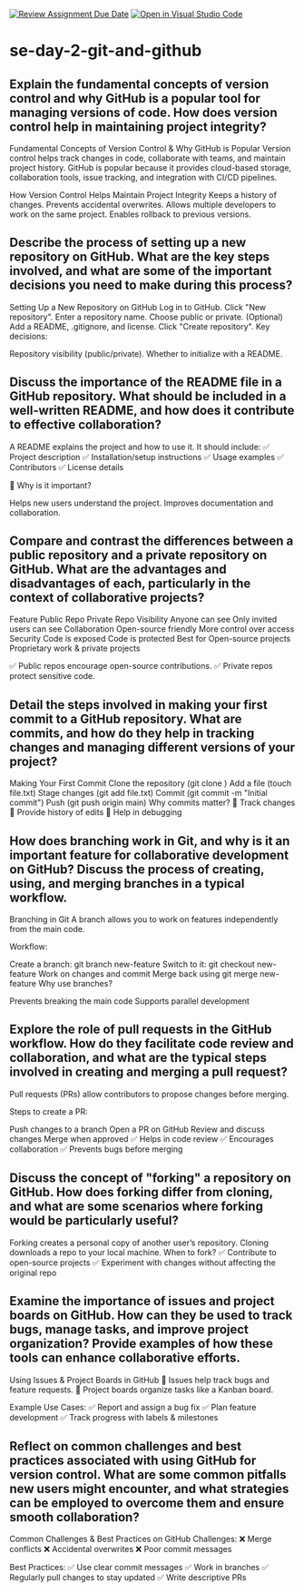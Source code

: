 [![Review Assignment Due Date](https://classroom.github.com/assets/deadline-readme-button-22041afd0340ce965d47ae6ef1cefeee28c7c493a6346c4f15d667ab976d596c.svg)](https://classroom.github.com/a/8wgCKhpZ)
[![Open in Visual Studio Code](https://classroom.github.com/assets/open-in-vscode-2e0aaae1b6195c2367325f4f02e2d04e9abb55f0b24a779b69b11b9e10269abc.svg)](https://classroom.github.com/online_ide?assignment_repo_id=18421836&assignment_repo_type=AssignmentRepo)
# se-day-2-git-and-github
## Explain the fundamental concepts of version control and why GitHub is a popular tool for managing versions of code. How does version control help in maintaining project integrity?
Fundamental Concepts of Version Control & Why GitHub is Popular
Version control helps track changes in code, collaborate with teams, and maintain project history. GitHub is popular because it provides cloud-based storage, collaboration tools, issue tracking, and integration with CI/CD pipelines.

How Version Control Helps Maintain Project Integrity
Keeps a history of changes.
Prevents accidental overwrites.
Allows multiple developers to work on the same project.
Enables rollback to previous versions.
## Describe the process of setting up a new repository on GitHub. What are the key steps involved, and what are some of the important decisions you need to make during this process?
Setting Up a New Repository on GitHub
Log in to GitHub.
Click "New repository".
Enter a repository name.
Choose public or private.
(Optional) Add a README, .gitignore, and license.
Click "Create repository".
Key decisions:

Repository visibility (public/private).
Whether to initialize with a README.
## Discuss the importance of the README file in a GitHub repository. What should be included in a well-written README, and how does it contribute to effective collaboration?
A README explains the project and how to use it.
It should include:
✅ Project description
✅ Installation/setup instructions
✅ Usage examples
✅ Contributors
✅ License details

🔹 Why is it important?

Helps new users understand the project.
Improves documentation and collaboration.
## Compare and contrast the differences between a public repository and a private repository on GitHub. What are the advantages and disadvantages of each, particularly in the context of collaborative projects?
Feature	            Public Repo	            Private Repo
Visibility	        Anyone can see	        Only invited users can see
Collaboration      	Open-source friendly	  More control over access
Security	          Code is exposed	        Code is protected
Best for	          Open-source projects	  Proprietary work & private projects

✅ Public repos encourage open-source contributions.
✅ Private repos protect sensitive code.
## Detail the steps involved in making your first commit to a GitHub repository. What are commits, and how do they help in tracking changes and managing different versions of your project?
Making Your First Commit
Clone the repository (git clone <repo-url>)
Add a file (touch file.txt)
Stage changes (git add file.txt)
Commit (git commit -m "Initial commit")
Push (git push origin main)
Why commits matter?
🔹 Track changes
🔹 Provide history of edits
🔹 Help in debugging
## How does branching work in Git, and why is it an important feature for collaborative development on GitHub? Discuss the process of creating, using, and merging branches in a typical workflow.
Branching in Git
A branch allows you to work on features independently from the main code.

Workflow:

Create a branch: git branch new-feature
Switch to it: git checkout new-feature
Work on changes and commit
Merge back using git merge new-feature
Why use branches?

Prevents breaking the main code
Supports parallel development
## Explore the role of pull requests in the GitHub workflow. How do they facilitate code review and collaboration, and what are the typical steps involved in creating and merging a pull request?
Pull requests (PRs) allow contributors to propose changes before merging.

Steps to create a PR:

Push changes to a branch
Open a PR on GitHub
Review and discuss changes
Merge when approved
✅ Helps in code review
✅ Encourages collaboration
✅ Prevents bugs before merging


## Discuss the concept of "forking" a repository on GitHub. How does forking differ from cloning, and what are some scenarios where forking would be particularly useful?
Forking creates a personal copy of another user’s repository.
Cloning downloads a repo to your local machine.
When to fork?
✅ Contribute to open-source projects
✅ Experiment with changes without affecting the original repo


## Examine the importance of issues and project boards on GitHub. How can they be used to track bugs, manage tasks, and improve project organization? Provide examples of how these tools can enhance collaborative efforts.
Using Issues & Project Boards in GitHub
🔹 Issues help track bugs and feature requests.
🔹 Project boards organize tasks like a Kanban board.

Example Use Cases:
✅ Report and assign a bug fix
✅ Plan feature development
✅ Track progress with labels & milestones


## Reflect on common challenges and best practices associated with using GitHub for version control. What are some common pitfalls new users might encounter, and what strategies can be employed to overcome them and ensure smooth collaboration?
Common Challenges & Best Practices on GitHub
Challenges:
❌ Merge conflicts
❌ Accidental overwrites
❌ Poor commit messages

Best Practices:
✅ Use clear commit messages
✅ Work in branches
✅ Regularly pull changes to stay updated
✅ Write descriptive PRs
